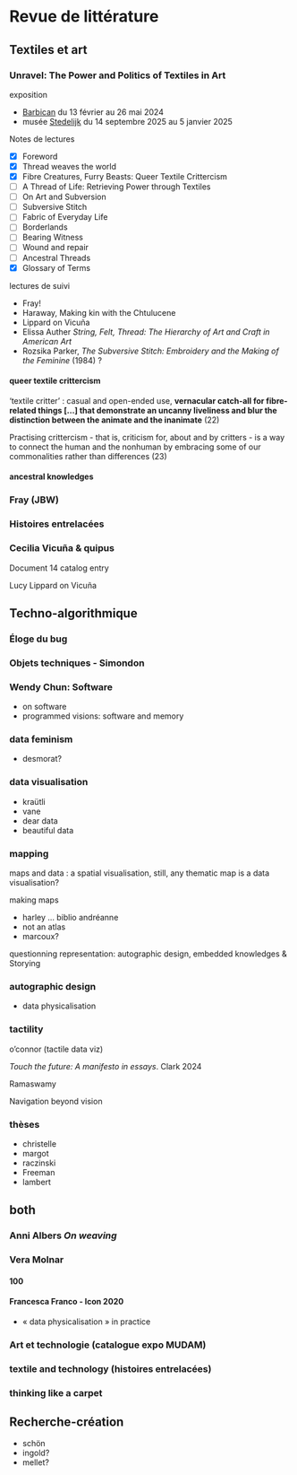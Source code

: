# Revue de littérature

<!--décrire la publication, la situer par rapport à mon sujet, présenter les enjeux et éléments importants qu’elle contribue-->

<!--to do: review Leonardo+IEEEviz publications-->

<!--to do: review The Routledge companion to indigenous art histories in the United States and Canada -->

<!-- in case I can’t do the whole thing, name the general ideas and focus in depth on a specific, well documented example or two. Quipus and Vicuña? -->



<!--organiser Zotero public comme litt review-->

<!--créer instagram et follow artists, musées, commissaires, chercheur·se·s, …-->

## Textiles et art

### Unravel: The Power and Politics of Textiles in Art

exposition 

- [Barbican](https://www.barbican.org.uk/our-story/press-room/unravel-the-power-and-politics-of-textiles-in-art) du 13 février au 26 mai 2024
- musée [Stedelijk](https://www.stedelijk.nl/en/exhibitions/unravel-en) du 14 septembre 2025 au 5 janvier 2025

Notes de lectures

- [x] Foreword
- [x] Thread weaves the world
- [x] Fibre Creatures, Furry Beasts: Queer Textile Crittercism
- [ ] A Thread of Life: Retrieving Power through Textiles
- [ ] On Art and Subversion
- [ ] Subversive Stitch
- [ ] Fabric of Everyday Life
- [ ] Borderlands
- [ ] Bearing Witness
- [ ] Wound and repair
- [ ] Ancestral Threads
- [x] Glossary of Terms

lectures de suivi 

- Fray!
- Haraway, Making kin with the Chtulucene
- Lippard on Vicuña
- Elissa Auther *String, Felt, Thread: The Hierarchy of Art and Craft in American Art*
- Rozsika Parker, *The Subversive Stitch: Embroidery and the Making of the Feminine* (1984) ? 





#### queer textile crittercism

‘textile critter’ : casual and open-ended use, **vernacular catch-all for fibre-related things […] that demonstrate an uncanny liveliness and blur the distinction between the animate and the inanimate** (22)

Practising crittercism - that is, criticism for, about and by critters - is a way to connect the human and the nonhuman by embracing some of our commonalities rather than differences (23)

#### ancestral knowledges



### Fray (JBW)

### Histoires entrelacées

<!--check vocabulaire employé (seul livre en français…)-->

### Cecilia Vicuña & quipus

<!--to do: documenta 14 + south as a state of mind litt review -->

Document 14 catalog entry

Lucy Lippard on Vicuña

## Techno-algorithmique

### Éloge du bug

### Objets techniques - Simondon

### Wendy Chun: Software 

- on software
- programmed visions: software and memory

### data feminism



- desmorat?

### data visualisation

- kraütli
- vane
- dear data
- beautiful data

### mapping

maps and data : a spatial visualisation, still, any thematic map is a data visualisation?

making maps

- harley … biblio andréanne
- not an atlas
- marcoux? 

questionning representation: autographic design, embedded knowledges & Storying

### autographic design

- data physicalisation

### tactility

o’connor (tactile data viz)

*Touch the future: A manifesto in essays*. Clark 2024 

Ramaswamy

Navigation beyond vision

### thèses

- christelle
- margot
- raczinski
- Freeman
- lambert





## both

### Anni Albers *On weaving*

### Vera Molnar 

#### 100

#### Francesca Franco - Icon 2020

- « data physicalisation » in practice

### Art et technologie (catalogue expo MUDAM)





### textile and technology (histoires entrelacées)



### thinking like a carpet



## Recherche-création

- schön
- ingold?
- mellet?



### 